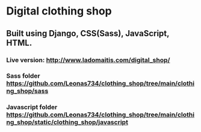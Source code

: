 # Digital clothing shop
## Built using Django, CSS(Sass), JavaScript, HTML.

### Live version: http://www.ladomaitis.com/digital_shop/

### Sass folder https://github.com/Leonas734/clothing_shop/tree/main/clothing_shop/sass
### Javascript folder https://github.com/Leonas734/clothing_shop/tree/main/clothing_shop/static/clothing_shop/javascript
